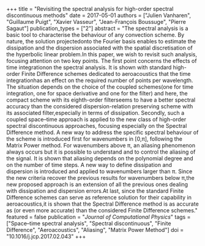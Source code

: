+++
title = "Revisiting the spectral analysis for high-order spectral discontinuous methods"
date = 2017-05-01
authors = ["Julien Vanharen", "Guillaume Puigt", "Xavier Vasseur", "Jean-François Boussuge", "Pierre Sagaut"]
publication_types = ["2"]
abstract = "The spectral analysis is a basic tool to characterise the behaviour of any convection scheme. By nature, the solution projectedonto the Fourier basis enables to estimate the dissipation and the dispersion associated with the spatial discretisation of the hyperbolic linear problem.In this paper, we wish to revisit such analysis, focusing attention on two key points. The first point concerns the effects of time integrationon the spectral analysis. It is shown with standard high-order Finite Difference schemes dedicated to aeroacoustics that the time integrationhas an effect on the required number of points per wavelength. The situation depends on the choice of the coupled schemes(one for time integration, one for space derivative and one for the filter) and here, the compact scheme with its eighth-order filterseems to have a better spectral accuracy than the considered dispersion-relation preserving scheme with its associated filter,especially in terms of dissipation. Secondly, such a coupled space–time approach is applied to the new class of high-order spectral discontinuous approaches, focusing especially on the Spectral Difference method. A new way to address the specific spectral behaviour of the scheme is introduced first for wavenumbers in [0,π], following the Matrix Power method. For wavenumbers above π, an aliasing phenomenon always occurs but it is possible to understand and to control the aliasing of the signal. It is shown that aliasing depends on the polynomial degree and on the number of time steps. A new way to define dissipation and dispersion is introduced and applied to wavenumbers larger than π. Since the new criteria recover the previous results for wavenumbers below π,the new proposed approach is an extension of all the previous ones dealing with dissipation and dispersion errors.At last, since the standard Finite Difference schemes can serve as reference solution for their capability in aeroacoustics,it is shown that the Spectral Difference method is as accurate as (or even more accurate) than the considered Finite Difference schemes."
featured = false
publication = "*Journal of Computational Physics*"
tags = ["Space–time spectral analysis", "Spectral discontinuous", "Finite Difference", "Aeroacoustics", "Aliasing", "Matrix Power Method"]
doi = "10.1016/j.jcp.2017.02.043"
+++

